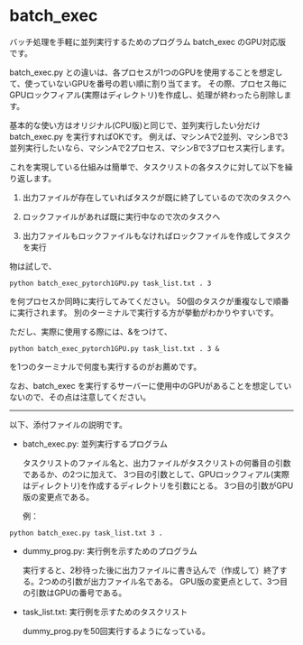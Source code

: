 # batch_exec
バッチ処理を手軽に並列実行するためのプログラム batch_exec のGPU対応版です。

batch_exec.py との違いは、各プロセスが1つのGPUを使用することを想定して、使っていないGPUを番号の若い順に割り当てます。
その際、プロセス毎にGPUロックフィアル(実際はディレクトリ)を作成し、処理が終わったら削除します。

基本的な使い方はオリジナル(CPU版)と同じで、並列実行したい分だけ batch_exec.py を実行すればOKです。
例えば、マシンAで2並列、マシンBで3並列実行したいなら、マシンAで2プロセス、マシンBで3プロセス実行します。

これを実現している仕組みは簡単で、タスクリストの各タスクに対して以下を繰り返します。

1. 出力ファイルが存在していればタスクが既に終了しているので次のタスクへ

2. ロックファイルがあれば既に実行中なので次のタスクへ

3. 出力ファイルもロックファイルもなければロックファイルを作成してタスクを実行

物は試しで、
```
python batch_exec_pytorch1GPU.py task_list.txt . 3
```
を何プロセスか同時に実行してみてください。
50個のタスクが重複なしで順番に実行されます。
別のターミナルで実行する方が挙動がわかりやすいです。

ただし、実際に使用する際には、&をつけて、
```
python batch_exec_pytorch1GPU.py task_list.txt . 3 &
```
を1つのターミナルで何度も実行するのがお薦めです。

なお、batch_exec を実行するサーバーに使用中のGPUがあることを想定していないので、その点は注意してください。

*****

以下、添付ファイルの説明です。

* batch_exec.py: 並列実行するプログラム

  タスクリストのファイル名と、出力ファイルがタスクリストの何番目の引数であるか、の2つに加えて、
  3つ目の引数として、GPUロックフィアル(実際はディレクトリ)を作成するディレクトリを引数にとる。
  3つ目の引数がGPU版の変更点である。
 
  例：
```
python batch_exec.py task_list.txt 3 .
```
* dummy_prog.py: 実行例を示すためのプログラム

  実行すると、2秒待った後に出力ファイルに書き込んで（作成して）終了する。2つめの引数が出力ファイル名である。
  GPU版の変更点として、3つ目の引数はGPUの番号である。

* task_list.txt: 実行例を示すためのタスクリスト

  dummy_prog.pyを50回実行するようになっている。

